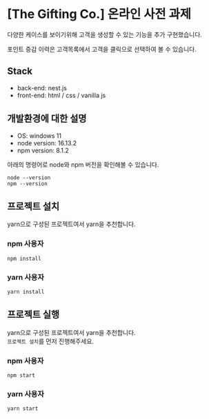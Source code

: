 # [The Gifting Co.] 온라인 사전 과제
다양한 케이스를 보이기위해 고객을 생성할 수 있는 기능을 추가 구현했습니다.

포인트 증감 이력은 고객목록에서 고객을 클릭으로 선택하여 볼 수 있습니다.

## Stack
- back-end: nest.js
- front-end: html / css / vanilla js


## 개발환경에 대한 설명
- OS: windows 11
- node version: 16.13.2
- npm version: 8.1.2

아래의 명령어로 node와 npm 버전을 확인해볼 수 있습니다.
```shell
node --version
npm --version
```

## 프로젝트 설치
yarn으로 구성된 프로젝트여서 yarn을 추천합니다.
### npm 사용자
```shell
npm install
```
### yarn 사용자
```shell
yarn install
```

## 프로젝트 실행
yarn으로 구성된 프로젝트여서 yarn을 추천합니다.  
`프로젝트 설치`를 먼저 진행해주세요.
### npm 사용자
```shell
npm start
```
### yarn 사용자
```shell
yarn start
```
